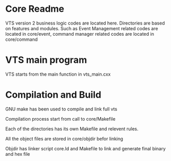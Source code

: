 # Core Readme
VTS version 2 business logic codes are located here. Directories are based on features and modules.
Such as Event Management related codes are located in core/event, command manager related codes are located in core/command

# VTS main program
VTS starts from the main function in vts_main.cxx

# Compilation and Build
GNU make has been used to compile and link full vts

Compilation process start from call to core/Makefile

Each of the directories has its own Makefile and relevent rules.

All the object files are stored in core/objdir befor linking

Objdir has linker script core.ld and Makefile to link and generate final binary and hex file

